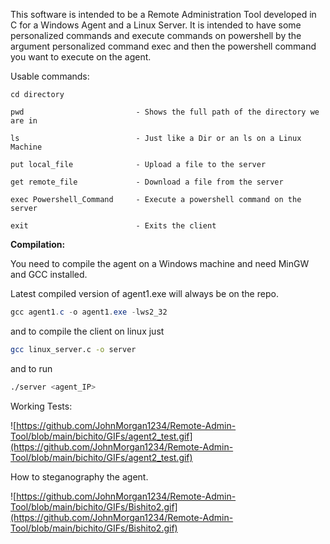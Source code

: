 This software is intended to be a Remote Administration Tool developed in C for a Windows Agent and a Linux Server.
It is intended to have some personalized commands and execute commands on powershell by the argument personalized command exec and then the powershell command you want to execute on the agent.

Usable commands:

    cd directory             

    pwd                         - Shows the full path of the directory we are in

    ls                          - Just like a Dir or an ls on a Linux Machine

    put local_file              - Upload a file to the server

    get remote_file             - Download a file from the server

    exec Powershell_Command     - Execute a powershell command on the server

    exit                        - Exits the client


**Compilation:**

You need to compile the agent on a Windows machine and need MinGW and GCC installed.

Latest compiled version of agent1.exe will always be on the repo.

```POWERSHELL
gcc agent1.c -o agent1.exe -lws2_32
```

and to compile the client on linux just 

```BASH
gcc linux_server.c -o server
```

and to run 

```BASH
./server <agent_IP>
```

Working Tests:

![https://github.com/JohnMorgan1234/Remote-Admin-Tool/blob/main/bichito/GIFs/agent2_test.gif](https://github.com/JohnMorgan1234/Remote-Admin-Tool/blob/main/bichito/GIFs/agent2_test.gif)

How to steganography the agent.

![https://github.com/JohnMorgan1234/Remote-Admin-Tool/blob/main/bichito/GIFs/Bishito2.gif](https://github.com/JohnMorgan1234/Remote-Admin-Tool/blob/main/bichito/GIFs/Bishito2.gif)




